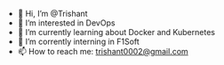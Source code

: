 - 👋 Hi, I’m @Trishant
- 👀 I’m interested in DevOps
- 🌱 I’m currently learning about Docker and Kubernetes
- 💞️ I’m corrently interning in F1Soft
- 📫 How to reach me: trishant0002@gmail.com

<!---
Meaw-Meaw/Meaw-Meaw is a ✨ special ✨ repository because its `README.md` (this file) appears on your GitHub profile.
You can click the Preview link to take a look at your changes.
--->
